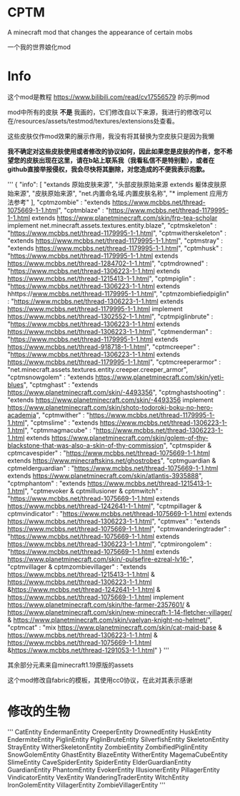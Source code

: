 # CPTM
A minecraft mod that changes the appearance of certain mobs

一个我的世界娘化mod

# Info
这个mod是教程 https://www.bilibili.com/read/cv17556579 的示例mod

mod中所有的皮肤 **不是** 我画的，它们修改自以下来源，我进行的修改可以在/resources/assets/testmod/textures/extensions处查看。

这些皮肤仅作mod效果的展示作用，我没有将其替换为空皮肤只是因为我懒

**我不确定对这些皮肤使用或者修改的协议如何，因此如果您是皮肤的作者，您不希望您的皮肤出现在这里，请在b站上联系我（我看私信不是特别勤），或者在github直接举报侵权，我会尽快将其删除，对您造成的不便我表示抱歉。**

'''
{
  "info": [
    "extands 原始皮肤来源",
    "头部皮肤原始来源 extends 躯体皮肤原始来源",
    "皮肤原始来源",
    "net.内置命名域.内置皮肤名称",
    "* implement 应用方法参考"
  ],
  "cptmzombie" : "extends https://www.mcbbs.net/thread-1075669-1-1.html",
  "cptmblaze" : "https://www.mcbbs.net/thread-1179995-1-1.html extends https://www.planetminecraft.com/skin/frp-tea-scholar implement net.minecraft.assets.textures.entity.blaze",
  "cptmskeleton" : "https://www.mcbbs.net/thread-1179995-1-1.html",
  "cptmwitherskeleton" : "extends https://www.mcbbs.net/thread-1179995-1-1.html",
  "cptmstray" : "extends https://www.mcbbs.net/thread-1179995-1-1.html",
  "cptmhusk" : "https://www.mcbbs.net/thread-1179995-1-1.html extends https://www.mcbbs.net/thread-1284702-1-1.html",
  "cptmdrowned" : "https://www.mcbbs.net/thread-1306223-1-1.html extends https://www.mcbbs.net/thread-1215413-1-1.html",
  "cptmpiglin" : "https://www.mcbbs.net/thread-1306223-1-1.html extends hhttps://www.mcbbs.net/thread-1179995-1-1.html",
  "cptmzombiefiedpiglin" : "https://www.mcbbs.net/thread-1306223-1-1.html extends https://www.mcbbs.net/thread-1179995-1-1.html implement https://www.mcbbs.net/thread-1302552-1-1.html",
  "cptmpiglinbrute" : "https://www.mcbbs.net/thread-1306223-1-1.html extends https://www.mcbbs.net/thread-1306223-1-1.html",
  "cptmenderman" : "https://www.mcbbs.net/thread-1179995-1-1.html extends https://www.mcbbs.net/thread-918718-1-1.html",
  "cptmcreeper" : "https://www.mcbbs.net/thread-1306223-1-1.html extends https://www.mcbbs.net/thread-1179995-1-1.html",
  "cptmcreeperarmor" : "net.minecraft.assets.textures.entity.creeper.creeper_armor",
  "cptmsnowgolem" : "extends https://www.planetminecraft.com/skin/yeti-blues",
  "cptmghast" : "extends https://www.planetminecraft.com/skin/-4493356",
  "cptmghastshooting" : "extends https://www.planetminecraft.com/skin/-4493356 implement https://www.planetminecraft.com/skin/shoto-todoroki-boku-no-hero-academia",
  "cptmwither" : "https://www.mcbbs.net/thread-1179995-1-1.html",
  "cptmslime" : "extends https://www.mcbbs.net/thread-1306223-1-1.html",
  "cptmmagmacube" : "https://www.mcbbs.net/thread-1306223-1-1.html extends https://www.planetminecraft.com/skin/golem-of-thy-blackstone-that-was-also-a-skin-of-thy-commission",
  "cptmspider & cptmcavespider" : "https://www.mcbbs.net/thread-1075669-1-1.html extends https://www.minecraftskins.net/ghostrobes",
  "cptmguardian & cptmelderguardian" : "https://www.mcbbs.net/thread-1075669-1-1.html extends https://www.planetminecraft.com/skin/atlantis-3935888",
  "cptmphantom" : "extends https://www.mcbbs.net/thread-1215413-1-1.html",
  "cptmevoker & cptmillusioner & cptmwitch" : "https://www.mcbbs.net/thread-1075669-1-1.html extends https://www.mcbbs.net/thread-1242641-1-1.html",
  "cptmpillager & cptmvindicator" : "https://www.mcbbs.net/thread-1075669-1-1.html extends https://www.mcbbs.net/thread-1306223-1-1.html",
  "cptmvex" : "extends https://www.mcbbs.net/thread-1075669-1-1.html",
  "cptmwanderingtrader" : "https://www.mcbbs.net/thread-1075669-1-1.html extends https://www.mcbbs.net/thread-1306223-1-1.html",
  "cptmirongolem" : "https://www.mcbbs.net/thread-1075669-1-1.html extends https://www.planetminecraft.com/skin/-pulsefire-ezreal-lv16-",
  "cptmvillager & cptmzombievillager" : "extends https://www.mcbbs.net/thread-1215413-1-1.html & https://www.mcbbs.net/thread-1306223-1-1.html &https://www.mcbbs.net/thread-1242641-1-1.html & https://www.mcbbs.net/thread-1075669-1-1.html implement https://www.planetminecraft.com/skin/the-farmer-2357601/ & https://www.planetminecraft.com/skin/new-minecraft-1-14-fletcher-villager/ & https://www.planetminecraft.com/skin/vaelyan-knight-no-helmet/",
  "cptmcat" : "mix https://www.planetminecraft.com/skin/cat-maid-base & https://www.mcbbs.net/thread-1306223-1-1.html & https://www.mcbbs.net/thread-1075669-1-1.html &https://www.mcbbs.net/thread-1291053-1-1.html"
}
'''

其余部分元素来自minecraft1.19原版的assets

这个mod修改自fabric的模板，其使用cc0协议，在此对其表示感谢

# 修改的生物

'''
CatEntity
EndermanEntity
CreeperEntity
DrownedEntity
HuskEntity
EndermiteEntity
PiglinEntity
PiglinBruteEntity
SilverfishEntity
SkeletonEntity
StrayEntity
WitherSkeletonEntity
ZombieEntity
ZombifiedPiglinEntity
SnowGolemEntity
GhastEntity
BlazeEntity
WitherEntity
MagemaCubeEntity
SlimeEntity
CaveSpiderEntity
SpiderEntity
ElderGuardianEntity
GuardianEntity
PhantomEntity
EvokerEntity
IllusionerEntity
PillagerEntity
VindicatorEntity
VexEntity
WanderingTraderEntity
WitchEntity
IronGolemEntity
VillagerEntity
ZombieVillagerEntity
'''
